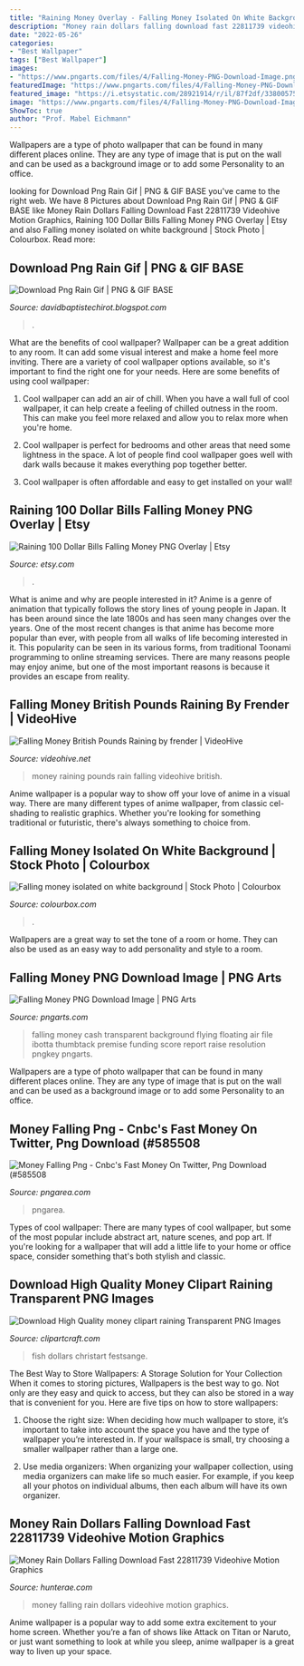 ```yaml
---
title: "Raining Money Overlay - Falling Money Isolated On White Background"
description: "Money rain dollars falling download fast 22811739 videohive motion graphics"
date: "2022-05-26"
categories:
- "Best Wallpaper"
tags: ["Best Wallpaper"]
images:
- "https://www.pngarts.com/files/4/Falling-Money-PNG-Download-Image.png"
featuredImage: "https://www.pngarts.com/files/4/Falling-Money-PNG-Download-Image.png"
featured_image: "https://i.etsystatic.com/28921914/r/il/87f2df/3380057559/il_1588xN.3380057559_ngsx.jpg"
image: "https://www.pngarts.com/files/4/Falling-Money-PNG-Download-Image.png"
ShowToc: true
author: "Prof. Mabel Eichmann"
---
```





Wallpapers are a type of photo wallpaper that can be found in many different places online. They are any type of image that is put on the wall and can be used as a background image or to add some Personality to an office.

	

		
looking for Download Png Rain Gif | PNG &amp; GIF BASE you've came to the right web. We have 8 Pictures about Download Png Rain Gif | PNG &amp; GIF BASE like Money Rain Dollars Falling Download Fast 22811739 Videohive Motion Graphics, Raining 100 Dollar Bills Falling Money PNG Overlay | Etsy and also Falling money isolated on white background | Stock Photo | Colourbox. Read more:
		
    
## Download Png Rain Gif | PNG &amp; GIF BASE

<img loading=lazy src="https://media.giphy.com/media/3ohhwutQL0CDTq3kKA/giphy.gif" onerror="this.onerror=null;this.src='https://tse2.mm.bing.net/th?id=OIP.nZojpNmd46f64aNOWXKktwHaHa&amp;pid=15.1';" alt="Download Png Rain Gif | PNG &amp; GIF BASE">

_Source: davidbaptistechirot.blogspot.com_

>. 

	

What are the benefits of cool wallpaper?
Wallpaper can be a great addition to any room. It can add some visual interest and make a home feel more inviting. There are a variety of cool wallpaper options available, so it's important to find the right one for your needs. Here are some benefits of using cool wallpaper: 
1. Cool wallpaper can add an air of chill. When you have a wall full of cool wallpaper, it can help create a feeling of chilled outness in the room. This can make you feel more relaxed and allow you to relax more when you're home. 

2. Cool wallpaper is perfect for bedrooms and other areas that need some lightness in the space. A lot of people find cool wallpaper goes well with dark walls because it makes everything pop together better. 

3. Cool wallpaper is often affordable and easy to get installed on your wall!

    
## Raining 100 Dollar Bills Falling Money PNG Overlay | Etsy

<img loading=lazy src="https://i.etsystatic.com/28921914/r/il/87f2df/3380057559/il_1588xN.3380057559_ngsx.jpg" onerror="this.onerror=null;this.src='https://tse1.mm.bing.net/th?id=OIP.mUVPDrkeuu9P-i4aId1PwgHaGv&amp;pid=15.1';" alt="Raining 100 Dollar Bills Falling Money PNG Overlay | Etsy">

_Source: etsy.com_

>. 

	

What is anime and why are people interested in it?
Anime is a genre of animation that typically follows the story lines of young people in Japan. It has been around since the late 1800s and has seen many changes over the years. One of the most recent changes is that anime has become more popular than ever, with people from all walks of life becoming interested in it. This popularity can be seen in its various forms, from traditional Toonami programming to online streaming services. There are many reasons people may enjoy anime, but one of the most important reasons is because it provides an escape from reality.

    
## Falling Money British Pounds Raining By Frender | VideoHive

<img loading=lazy src="https://s3.envato.com/files/256576770/mrpound20mid_img.jpg" onerror="this.onerror=null;this.src='https://tse4.mm.bing.net/th?id=OIP.M73yGtRKOTM2OKcVbtr36AHaEK&amp;pid=15.1';" alt="Falling Money British Pounds Raining by frender | VideoHive">

_Source: videohive.net_

>money raining pounds rain falling videohive british. 

	

Anime wallpaper is a popular way to show off your love of anime in a visual way. There are many different types of anime wallpaper, from classic cel-shading to realistic graphics. Whether you're looking for something traditional or futuristic, there's always something to choice from.

    
## Falling Money Isolated On White Background | Stock Photo | Colourbox

<img loading=lazy src="https://www.colourbox.com/preview/1705269-falling-money-isolated-on-white-background.jpg" onerror="this.onerror=null;this.src='https://tse1.mm.bing.net/th?id=OIP.UnKa8dnSYfuoiw15CXpGVgHaFf&amp;pid=15.1';" alt="Falling money isolated on white background | Stock Photo | Colourbox">

_Source: colourbox.com_

>. 

	

Wallpapers are a great way to set the tone of a room or home. They can also be used as an easy way to add personality and style to a room.

    
## Falling Money PNG Download Image | PNG Arts

<img loading=lazy src="https://www.pngarts.com/files/4/Falling-Money-PNG-Download-Image.png" onerror="this.onerror=null;this.src='https://tse4.mm.bing.net/th?id=OIP.Vzewa8t1DDfB4MMPAkAAwwHaEA&amp;pid=15.1';" alt="Falling Money PNG Download Image | PNG Arts">

_Source: pngarts.com_

>falling money cash transparent background flying floating air file ibotta thumbtack premise funding score report raise resolution pngkey pngarts. 

	



Wallpapers are a type of photo wallpaper that can be found in many different places online. They are any type of image that is put on the wall and can be used as a background image or to add some Personality to an office.

    
## Money Falling Png - Cnbc&#039;s Fast Money On Twitter, Png Download (#585508

<img loading=lazy src="https://www.pngarea.com/pngs/182/8745298_vintage-frame-vector-png-hd-png-download.png" onerror="this.onerror=null;this.src='https://tse1.mm.bing.net/th?id=OIP.KZRfxDvz7o8HEzNsO8JP1QAAAA&amp;pid=15.1';" alt="Money Falling Png - Cnbc&#039;s Fast Money On Twitter, Png Download (#585508">

_Source: pngarea.com_

>pngarea. 

	

Types of cool wallpaper:
There are many types of cool wallpaper, but some of the most popular include abstract art, nature scenes, and pop art. If you're looking for a wallpaper that will add a little life to your home or office space, consider something that's both stylish and classic.

    
## Download High Quality Money Clipart Raining Transparent PNG Images

<img loading=lazy src="https://clipartcraft.com/images/money-clipart-raining-8.png" onerror="this.onerror=null;this.src='https://tse2.mm.bing.net/th?id=OIP.bf-ZYdsoWEQjQ5pgJ2-7CQHaFo&amp;pid=15.1';" alt="Download High Quality money clipart raining Transparent PNG Images">

_Source: clipartcraft.com_

>fish dollars christart festsange. 

	

The Best Way to Store Wallpapers: A Storage Solution for Your Collection
When it comes to storing pictures, Wallpapers is the best way to go. Not only are they easy and quick to access, but they can also be stored in a way that is convenient for you. Here are five tips on how to store wallpapers:
1) Choose the right size: When deciding how much wallpaper to store, it’s important to take into account the space you have and the type of wallpaper you’re interested in. If your wallspace is small, try choosing a smaller wallpaper rather than a large one.

2) Use media organizers: When organizing your wallpaper collection, using media organizers can make life so much easier. For example, if you keep all your photos on individual albums, then each album will have its own organizer.

    
## Money Rain Dollars Falling Download Fast 22811739 Videohive Motion Graphics

<img loading=lazy src="https://hunterae.com/wp-content/uploads/images2/money-rain-dollars-falling-download-22811739-videohive-free-hunterae-com-4.jpg" onerror="this.onerror=null;this.src='https://tse2.mm.bing.net/th?id=OIP.JC8w3q0ibj3ssWSboSQsnAHaEK&amp;pid=15.1';" alt="Money Rain Dollars Falling Download Fast 22811739 Videohive Motion Graphics">

_Source: hunterae.com_

>money falling rain dollars videohive motion graphics. 

	

Anime wallpaper is a popular way to add some extra excitement to your home screen. Whether you’re a fan of shows like Attack on Titan or Naruto, or just want something to look at while you sleep, anime wallpaper is a great way to liven up your space.

